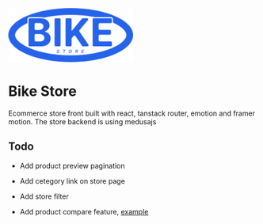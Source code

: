 <img src="./bike-store-storefront/public/bike_store_logo.svg" alt="Bike store logo" style="width: 50%;" />

# Bike Store

Ecommerce store front built with react, tanstack router, emotion and framer motion. The store backend is using medusajs

## Todo

- Add product preview pagination
- Add cetegory link on store page
- Add store filter

- Add product compare feature, [example](https://stenger-bike.de/en/pages/compare?first=stumpjumper-evo-expert-2024?variant%3D47817959899434&second=broam-30-2022?variant%3D47751955448106)
